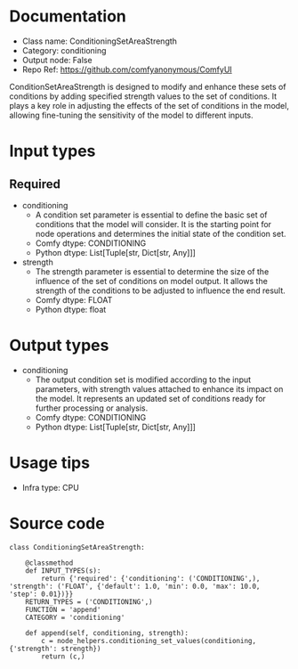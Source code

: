 # Documentation
- Class name: ConditioningSetAreaStrength
- Category: conditioning
- Output node: False
- Repo Ref: https://github.com/comfyanonymous/ComfyUI

ConditionSetAreaStrength is designed to modify and enhance these sets of conditions by adding specified strength values to the set of conditions. It plays a key role in adjusting the effects of the set of conditions in the model, allowing fine-tuning the sensitivity of the model to different inputs.

# Input types
## Required
- conditioning
    - A condition set parameter is essential to define the basic set of conditions that the model will consider. It is the starting point for node operations and determines the initial state of the condition set.
    - Comfy dtype: CONDITIONING
    - Python dtype: List[Tuple[str, Dict[str, Any]]]
- strength
    - The strength parameter is essential to determine the size of the influence of the set of conditions on model output. It allows the strength of the conditions to be adjusted to influence the end result.
    - Comfy dtype: FLOAT
    - Python dtype: float

# Output types
- conditioning
    - The output condition set is modified according to the input parameters, with strength values attached to enhance its impact on the model. It represents an updated set of conditions ready for further processing or analysis.
    - Comfy dtype: CONDITIONING
    - Python dtype: List[Tuple[str, Dict[str, Any]]]

# Usage tips
- Infra type: CPU

# Source code
```
class ConditioningSetAreaStrength:

    @classmethod
    def INPUT_TYPES(s):
        return {'required': {'conditioning': ('CONDITIONING',), 'strength': ('FLOAT', {'default': 1.0, 'min': 0.0, 'max': 10.0, 'step': 0.01})}}
    RETURN_TYPES = ('CONDITIONING',)
    FUNCTION = 'append'
    CATEGORY = 'conditioning'

    def append(self, conditioning, strength):
        c = node_helpers.conditioning_set_values(conditioning, {'strength': strength})
        return (c,)
```